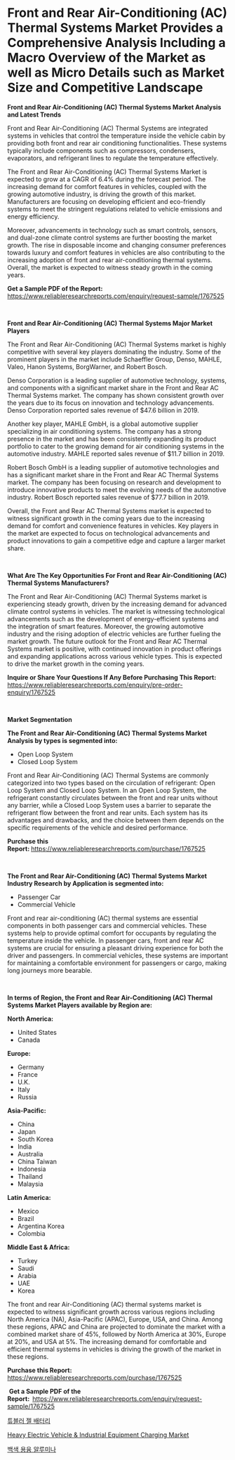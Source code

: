 <p><h1>Front and Rear Air-Conditioning (AC) Thermal Systems Market Provides a Comprehensive Analysis Including a Macro Overview of the Market as well as Micro Details such as Market Size and Competitive Landscape</h1></p><p><strong>Front and Rear Air-Conditioning (AC) Thermal Systems Market Analysis and Latest Trends</strong></p>
<p><p>Front and Rear Air-Conditioning (AC) Thermal Systems are integrated systems in vehicles that control the temperature inside the vehicle cabin by providing both front and rear air conditioning functionalities. These systems typically include components such as compressors, condensers, evaporators, and refrigerant lines to regulate the temperature effectively.</p><p>The Front and Rear Air-Conditioning (AC) Thermal Systems Market is expected to grow at a CAGR of 6.4% during the forecast period. The increasing demand for comfort features in vehicles, coupled with the growing automotive industry, is driving the growth of this market. Manufacturers are focusing on developing efficient and eco-friendly systems to meet the stringent regulations related to vehicle emissions and energy efficiency.</p><p>Moreover, advancements in technology such as smart controls, sensors, and dual-zone climate control systems are further boosting the market growth. The rise in disposable income and changing consumer preferences towards luxury and comfort features in vehicles are also contributing to the increasing adoption of front and rear air-conditioning thermal systems. Overall, the market is expected to witness steady growth in the coming years.</p></p>
<p><strong>Get a Sample PDF of the Report:&nbsp;</strong> <a href="https://www.reliableresearchreports.com/enquiry/request-sample/1767525">https://www.reliableresearchreports.com/enquiry/request-sample/1767525</a></p>
<p>&nbsp;</p>
<p><strong>Front and Rear Air-Conditioning (AC) Thermal Systems Major Market Players</strong></p>
<p><p>The Front and Rear Air-Conditioning (AC) Thermal Systems market is highly competitive with several key players dominating the industry. Some of the prominent players in the market include Schaeffler Group, Denso, MAHLE, Valeo, Hanon Systems, BorgWarner, and Robert Bosch.</p><p>Denso Corporation is a leading supplier of automotive technology, systems, and components with a significant market share in the Front and Rear AC Thermal Systems market. The company has shown consistent growth over the years due to its focus on innovation and technology advancements. Denso Corporation reported sales revenue of $47.6 billion in 2019.</p><p>Another key player, MAHLE GmbH, is a global automotive supplier specializing in air conditioning systems. The company has a strong presence in the market and has been consistently expanding its product portfolio to cater to the growing demand for air conditioning systems in the automotive industry. MAHLE reported sales revenue of $11.7 billion in 2019.</p><p>Robert Bosch GmbH is a leading supplier of automotive technologies and has a significant market share in the Front and Rear AC Thermal Systems market. The company has been focusing on research and development to introduce innovative products to meet the evolving needs of the automotive industry. Robert Bosch reported sales revenue of $77.7 billion in 2019.</p><p>Overall, the Front and Rear AC Thermal Systems market is expected to witness significant growth in the coming years due to the increasing demand for comfort and convenience features in vehicles. Key players in the market are expected to focus on technological advancements and product innovations to gain a competitive edge and capture a larger market share.</p></p>
<p>&nbsp;</p>
<p><strong>What Are The Key Opportunities For Front and Rear Air-Conditioning (AC) Thermal Systems Manufacturers?</strong></p>
<p><p>The Front and Rear Air-Conditioning (AC) Thermal Systems market is experiencing steady growth, driven by the increasing demand for advanced climate control systems in vehicles. The market is witnessing technological advancements such as the development of energy-efficient systems and the integration of smart features. Moreover, the growing automotive industry and the rising adoption of electric vehicles are further fueling the market growth. The future outlook for the Front and Rear AC Thermal Systems market is positive, with continued innovation in product offerings and expanding applications across various vehicle types. This is expected to drive the market growth in the coming years.</p></p>
<p><strong>Inquire or Share Your Questions If Any Before Purchasing This Report:</strong> <a href="https://www.reliableresearchreports.com/enquiry/pre-order-enquiry/1767525">https://www.reliableresearchreports.com/enquiry/pre-order-enquiry/1767525</a></p>
<p>&nbsp;</p>
<p><strong>Market Segmentation</strong></p>
<p><strong>The Front and Rear Air-Conditioning (AC) Thermal Systems Market Analysis by types is segmented into:</strong></p>
<p><ul><li>Open Loop System</li><li>Closed Loop System</li></ul></p>
<p><p>Front and Rear Air-Conditioning (AC) Thermal Systems are commonly categorized into two types based on the circulation of refrigerant: Open Loop System and Closed Loop System. In an Open Loop System, the refrigerant constantly circulates between the front and rear units without any barrier, while a Closed Loop System uses a barrier to separate the refrigerant flow between the front and rear units. Each system has its advantages and drawbacks, and the choice between them depends on the specific requirements of the vehicle and desired performance.</p></p>
<p><strong>Purchase this Report:&nbsp;</strong><a href="https://www.reliableresearchreports.com/purchase/1767525">https://www.reliableresearchreports.com/purchase/1767525</a></p>
<p>&nbsp;</p>
<p><strong>The Front and Rear Air-Conditioning (AC) Thermal Systems Market Industry Research by Application is segmented into:</strong></p>
<p><ul><li>Passenger Car</li><li>Commercial Vehicle</li></ul></p>
<p><p>Front and rear air-conditioning (AC) thermal systems are essential components in both passenger cars and commercial vehicles. These systems help to provide optimal comfort for occupants by regulating the temperature inside the vehicle. In passenger cars, front and rear AC systems are crucial for ensuring a pleasant driving experience for both the driver and passengers. In commercial vehicles, these systems are important for maintaining a comfortable environment for passengers or cargo, making long journeys more bearable.</p></p>
<p>&nbsp;</p>
<p><strong>In terms of Region, the Front and Rear Air-Conditioning (AC) Thermal Systems Market Players available by Region are:</strong></p>
<p>
    <p> <strong> North America: </strong>
        <ul>
            <li>United States</li>
            <li>Canada</li>
        </ul>
        </p> 
    <p> <strong> Europe: </strong>
        <ul>
            <li>Germany</li>
            <li>France</li>
            <li>U.K.</li>
            <li>Italy</li>
            <li>Russia</li>
        </ul>
        </p> 
    <p> <strong> Asia-Pacific: </strong>
        <ul>
            <li>China</li>
            <li>Japan</li>
            <li>South Korea</li>
            <li>India</li>
            <li>Australia</li>
            <li>China Taiwan</li>
            <li>Indonesia</li>
            <li>Thailand</li>
            <li>Malaysia</li>
        </ul>
        </p> 
    <p> <strong> Latin America: </strong>
        <ul>
            <li>Mexico</li>
            <li>Brazil</li>
            <li>Argentina Korea</li>
            <li>Colombia</li>
        </ul>
        </p> 
    <p> <strong> Middle East & Africa: </strong>
        <ul>
            <li>Turkey</li>
            <li>Saudi</li>
            <li>Arabia</li>
            <li>UAE</li>
            <li>Korea</li>
        </ul>
    </p>
    </p>
<p><p>The front and rear Air-Conditioning (AC) thermal systems market is expected to witness significant growth across various regions including North America (NA), Asia-Pacific (APAC), Europe, USA, and China. Among these regions, APAC and China are projected to dominate the market with a combined market share of 45%, followed by North America at 30%, Europe at 20%, and USA at 5%. The increasing demand for comfortable and efficient thermal systems in vehicles is driving the growth of the market in these regions.</p></p>
<p><strong>Purchase this Report: </strong><a href="https://www.reliableresearchreports.com/purchase/1767525">https://www.reliableresearchreports.com/purchase/1767525</a></p>
<p>&nbsp;<strong>Get a Sample PDF of the Report:&nbsp;&nbsp;</strong><a href="https://www.reliableresearchreports.com/enquiry/request-sample/1767525">https://www.reliableresearchreports.com/enquiry/request-sample/1767525</a></p>
<p><strong></strong></p>
<p><p><a href="https://medium.com/@kenza.eliraki/%ED%8A%9C%EB%B8%8C%ED%98%95-gel-%EB%B0%B0%ED%84%B0%EB%A6%AC-%EC%8B%9C%EC%9E%A5-%EC%8B%9C%EC%9E%A5-cagr-%EC%8B%9C%EC%9E%A5-%EB%8F%99%ED%96%A5-%EB%B0%8F-%EC%84%B1%EC%9E%A5-%EC%A0%84%EB%9E%B5%EC%97%90-%EB%8C%80%ED%95%9C-%ED%86%B5%EC%B0%B0%EB%A0%A5-362c7c8f1a29">튜블러 젤 배터리</a></p><p><a href="https://view.publitas.com/reportprime-1/heavy-electric-vehicle-industrial-equipment-charging-market-analysis-examines-its-scope-on-growth-opportunities-and-forecasted-trends-spanning-from-2023-to-2030/">Heavy Electric Vehicle & Industrial Equipment Charging Market</a></p><p><a href="https://medium.com/@kenza.eliraki/%EB%B0%B1%EC%83%89-%EC%9C%B5%ED%95%A9-%EC%95%8C%EB%A3%A8%EB%AF%B8%EB%82%98-%EC%8B%9C%EC%9E%A5-%EB%B6%84%EC%84%9D-cagr-%EC%8B%9C%EC%9E%A5-%EC%84%B8%EB%B6%84-%EB%B0%8F-%EA%B8%80%EB%A1%9C%EB%B2%8C-%EC%82%B0%EC%97%85-%EA%B0%9C%EC%9A%94-4626c5c04037">백색 용융 알루미나</a></p></p>